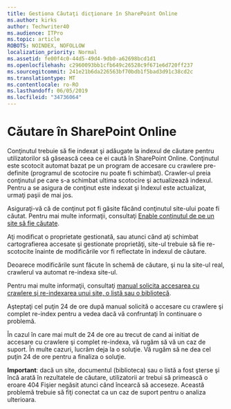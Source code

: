```yaml
---
title: Gestiona Căutaţi dicţionare în SharePoint Online
ms.author: kirks
author: Techwriter40
ms.audience: ITPro
ms.topic: article
ROBOTS: NOINDEX, NOFOLLOW
localization_priority: Normal
ms.assetid: fe00f4c0-44d5-49d4-9db0-a62698bcd1d1
ms.openlocfilehash: c2960093bb1cfb649c26528c9f671e6d720ff237
ms.sourcegitcommit: 241e21b6da226563bf70bdb1f5bad3d91c38cd2c
ms.translationtype: MT
ms.contentlocale: ro-RO
ms.lasthandoff: 06/05/2019
ms.locfileid: "34736064"
---
```

# <a name="search-in-sharepoint-online"></a>Căutare în SharePoint Online

Conţinutul trebuie să fie indexat şi adăugate la indexul de căutare pentru utilizatorilor să găsească ceea ce ei caută în SharePoint Online. Conţinutul este scotocit automat bazat pe un program de accesare cu crawlere pre-definite (programul de scotocire nu poate fi schimbat). Crawler-ul preia conţinutul pe care s-a schimbat ultima scotocire şi actualizează indexul. Pentru a se asigura de conţinut este indexat şi Indexul este actualizat, urmaţi paşii de mai jos.

Asiguraţi-vă că de conţinut pot fi găsite făcând conţinutul site-ului poate fi căutat. Pentru mai multe informaţii, consultaţi [Enable conţinutul de pe un site să fie căutate](https://docs.microsoft.com/en-us/sharepoint/make-site-content-searchable).

Aţi modificat o proprietate gestionată, sau atunci când aţi schimbat cartografierea accesate şi gestionate proprietăţi, site-ul trebuie să fie re-scotocite înainte de modificările vor fi reflectate în indexul de căutare. 

Deoarece modificările sunt făcute în schemă de căutare, şi nu la site-ul real, crawlerul va automat re-indexa site-ul. 

Pentru mai multe informaţii, consultaţi [manual solicita accesarea cu crawlere şi re-indexarea unui site, o listă sau o bibliotecă](https://docs.microsoft.com/en-us/sharepoint/crawl-site-conten).

 Aşteptaţi cel puţin 24 de ore după manual solicită o accesare cu crawlere şi complet re-index pentru a vedea dacă vă confruntaţi în continuare o problemă. 

În cazul în care mai mult de 24 de ore au trecut de cand ai initiat de accesare cu crawlere şi complet re-indexa, vă rugăm să vă un caz de suport. În multe cazuri, lucrăm deja la o soluţie. Vă rugăm să ne dea cel puţin 24 de ore pentru a finaliza o soluţie.

**Important**: dacă un site, documentul (biblioteca) sau o listă a fost şterse şi încă arată în rezultatele de căutare, utilizatorii ar trebui să primească o eroare 404 Fişier negăsit atunci când încearcă să acceseze. Această problemă trebuie să fiţi conectat ca un caz de suport pentru o analiza ulterioara. 



